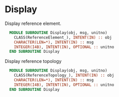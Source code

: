 # Display

Display reference element.

```fortran
  MODULE SUBROUTINE Display(obj, msg, unitno)
    CLASS(ReferenceElement_), INTENT(IN) :: obj
    CHARACTER(LEN=*), INTENT(IN) :: msg
    INTEGER(I4B), INTENT(IN), OPTIONAL :: unitno
  END SUBROUTINE Display
```

Display reference topology

```fortran
  MODULE SUBROUTINE Display(obj, msg, unitno)
    CLASS(ReferenceTopology_), INTENT(IN) :: obj
    CHARACTER(LEN=*), INTENT(IN) :: msg
    INTEGER(I4B), INTENT(IN), OPTIONAL :: unitno
  END SUBROUTINE Display
```
